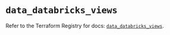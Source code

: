 # `data_databricks_views`

Refer to the Terraform Registry for docs: [`data_databricks_views`](https://registry.terraform.io/providers/databricks/databricks/1.81.1/docs/data-sources/views).

